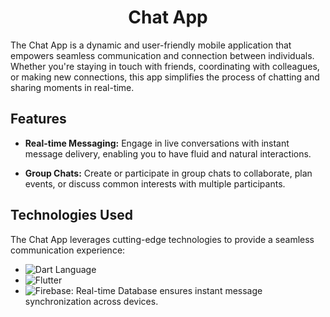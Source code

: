<h1 align="center">Chat App</h1>

The Chat App is a dynamic and user-friendly mobile application that empowers seamless communication and connection between individuals. Whether you're staying in touch with friends, coordinating with colleagues, or making new connections, this app simplifies the process of chatting and sharing moments in real-time.

## Features

- **Real-time Messaging:** Engage in live conversations with instant message delivery, enabling you to have fluid and natural interactions.

- **Group Chats:** Create or participate in group chats to collaborate, plan events, or discuss common interests with multiple participants.

## Technologies Used

The Chat App leverages cutting-edge technologies to provide a seamless communication experience:

- ![Dart Language](https://img.shields.io/badge/Dart-0175C2?style=for-the-badge&logo=dart&logoColor=white)
- ![Flutter](https://img.shields.io/badge/Flutter-02569B?style=for-the-badge&logo=flutter&logoColor=white)
- ![Firebase](https://img.shields.io/badge/Firebase-FFCA28?style=for-the-badge&logo=firebase&logoColor=black): Real-time Database ensures instant message synchronization across devices.
